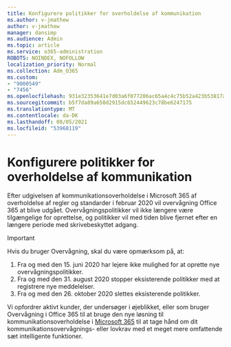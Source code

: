 ```yaml
---
title: Konfigurere politikker for overholdelse af kommunikation
ms.author: v-jmathew
author: v-jmathew
manager: dansimp
ms.audience: Admin
ms.topic: article
ms.service: o365-administration
ROBOTS: NOINDEX, NOFOLLOW
localization_priority: Normal
ms.collection: Adm_O365
ms.custom:
- "9000549"
- "7456"
ms.openlocfilehash: 931e32353641e7d03a6f077206ac65a4c4c75b52a423b53817aa67db863bb20c
ms.sourcegitcommit: b5f7da89a650d2915dc652449623c78be6247175
ms.translationtype: MT
ms.contentlocale: da-DK
ms.lasthandoff: 08/05/2021
ms.locfileid: "53968119"
---
```

# <a name="configure-communication-compliance-policies"></a>Konfigurere politikker for overholdelse af kommunikation

Efter udgivelsen af kommunikationsoverholdelse i Microsoft 365 af overholdelse af regler og standarder i februar 2020 vil overvågning Office 365 at blive udgået. Overvågningspolitikker vil ikke længere være tilgængelige for oprettelse, og politikker vil med tiden blive fjernet efter en længere periode med skrivebeskyttet adgang.

> [!IMPORTANT]
> Hvis du bruger Overvågning, skal du være opmærksom på, at:
>
> 1. Fra og med den 15. juni 2020 har lejere ikke mulighed for at oprette nye overvågningspolitikker.
> 2. Fra og med den 31. august 2020 stopper eksisterende politikker med at registrere nye meddelelser.
> 3. Fra og med den 26. oktober 2020 slettes eksisterende politikker.

Vi opfordrer aktivt kunder, der undersøger i øjeblikket, eller som bruger Overvågning i Office 365 til at bruge den nye løsning til kommunikationsoverholdelse i [Microsoft 365](https://go.microsoft.com/fwlink/?linkid=2128593) til at tage hånd om dit kommunikationsovervågnings- eller lovkrav med et meget mere omfattende sæt intelligente funktioner.
